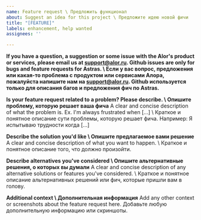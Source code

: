 ```yaml
---
name: Feature request \ Предложить функционал
about: Suggest an idea for this project \ Предложите идею новой фичи
title: "[FEATURE]"
labels: enhancement, help wanted
assignees: ''

---
```


**If you have a question, a suggestion or some issue with the Alor's product or services, please email us at support@alor.ru. Github issues are only for bugs and feature requests for Astras. \ Если у вас вопрос, предложения или какая-то проблема с продуктом или сервисами Алора, пожалуйста напишите нам на support@alor.ru. Github используется только для описания багов и предложения фич по Astras.**


**Is your feature request related to a problem? Please describe. \ Опишите проблему, которую решает ваша фича**
A clear and concise description of what the problem is. Ex. I'm always frustrated when [...] \ Краткое и понятное описание сути проблемы, которую решает фича. Например: Я испытываю трудности когда [...]

**Describe the solution you'd like \ Опишите предлагаемое вами решение**
A clear and concise description of what you want to happen. \ Краткое и понятное описание того, что должно произойти.

**Describe alternatives you've considered \ Опишите альтернативные решения, о которых вы думали**
A clear and concise description of any alternative solutions or features you've considered. \ Краткое и понятное описание альтернативных решений или фич, которые пришли вам в голову.

**Additional context \ Дополнительная информация**
Add any other context or screenshots about the feature request here. Добавьте любую дополнительную информацию или скриншоты.

